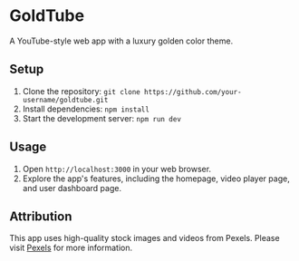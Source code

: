 # GoldTube

A YouTube-style web app with a luxury golden color theme.

## Setup

1. Clone the repository: `git clone https://github.com/your-username/goldtube.git`
2. Install dependencies: `npm install`
3. Start the development server: `npm run dev`

## Usage

1. Open `http://localhost:3000` in your web browser.
2. Explore the app's features, including the homepage, video player page, and user dashboard page.

## Attribution

This app uses high-quality stock images and videos from Pexels. Please visit [Pexels](https://www.pexels.com/) for more information.